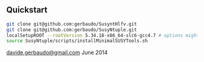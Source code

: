 

Quickstart
----------

```sh
git clone git@github.com:gerbaudo/SusyntHlfv.git
git clone git@github.com:gerbaudo/SusyNtuple.git
localSetupROOT --rootVersion 5.34.18-x86_64-slc6-gcc4.7 # options might not be needed on your setup
source SusyNtuple/scripts/installMinimalSUSYTools.sh
```

davide.gerbaudo@gmail.com
June 2014
